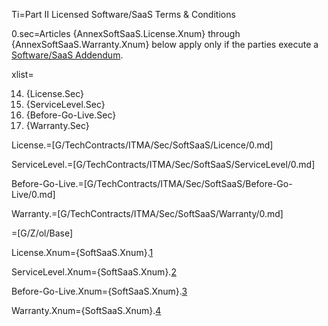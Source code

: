 Ti=Part II Licensed Software/SaaS Terms & Conditions

0.sec=Articles {AnnexSoftSaaS.License.Xnum} through {AnnexSoftSaaS.Warranty.Xnum} below apply only if the parties execute a <a href='#Def.Software/SaaS_Addendum.sec' class='definedterm'>Software/SaaS Addendum</a>. 

xlist=<ol start=14 class="secs-and"><li>{License.Sec}<li>{ServiceLevel.Sec}<li>{Before-Go-Live.Sec}<li>{Warranty.Sec}</ol>

License.=[G/TechContracts/ITMA/Sec/SoftSaaS/Licence/0.md]

ServiceLevel.=[G/TechContracts/ITMA/Sec/SoftSaaS/ServiceLevel/0.md]

Before-Go-Live.=[G/TechContracts/ITMA/Sec/SoftSaaS/Before-Go-Live/0.md]

Warranty.=[G/TechContracts/ITMA/Sec/SoftSaaS/Warranty/0.md]

=[G/Z/ol/Base]


License.Xnum={SoftSaaS.Xnum}.<a href='#SoftSaaS.License.Sec' class='xref'>1</a>

ServiceLevel.Xnum={SoftSaaS.Xnum}.<a href='#SoftSaaS.ServiceLevel.Sec' class='xref'>2</a>

Before-Go-Live.Xnum={SoftSaaS.Xnum}.<a href='#SoftSaaS.Before-Go-Live.Sec' class='xref'>3</a>

Warranty.Xnum={SoftSaaS.Xnum}.<a href='#SoftSaaS.Warranty.Sec' class='xref'>4</a>